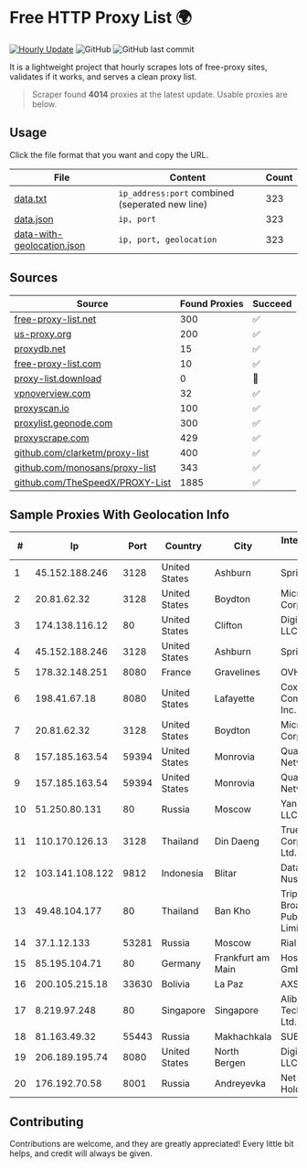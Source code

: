 
# Free HTTP Proxy List 🌍

[![Hourly Update](https://github.com/mertguvencli/http-proxy-list/actions/workflows/main.yml/badge.svg?branch=main)](https://github.com/mertguvencli/http-proxy-list/actions/workflows/main.yml)
![GitHub](https://img.shields.io/github/license/mertguvencli/http-proxy-list)
![GitHub last commit](https://img.shields.io/github/last-commit/mertguvencli/http-proxy-list)

It is a lightweight project that hourly scrapes lots of free-proxy sites, validates if it works, and serves a clean proxy list.


> Scraper found **4014** proxies at the latest update. Usable proxies are below.

## Usage

Click the file format that you want and copy the URL.


|File|Content|Count|
|----|-------|-----|
|[data.txt](https://raw.githubusercontent.com/mertguvencli/http-proxy-list/main/proxy-list/data.txt)|`ip_address:port` combined (seperated new line)|323|
|[data.json](https://raw.githubusercontent.com/mertguvencli/http-proxy-list/main/proxy-list/data.json)|`ip, port`|323|
|[data-with-geolocation.json](https://raw.githubusercontent.com/mertguvencli/http-proxy-list/main/proxy-list/data-with-geolocation.json)|`ip, port, geolocation`|323|

## Sources

|Source|Found Proxies|Succeed|
|------|-------------|-------|
|[free-proxy-list.net](https://free-proxy-list.net)|300|✅|
|[us-proxy.org](https://www.us-proxy.org)|200|✅|
|[proxydb.net](http://proxydb.net)|15|✅|
|[free-proxy-list.com](https://free-proxy-list.com/?page=&port=&type%5B%5D=http&type%5B%5D=https&up_time=0&search=Search)|10|✅|
|[proxy-list.download](https://www.proxy-list.download/HTTP)|0|🚫|
|[vpnoverview.com](https://vpnoverview.com/privacy/anonymous-browsing/free-proxy-servers)|32|✅|
|[proxyscan.io](https://www.proxyscan.io)|100|✅|
|[proxylist.geonode.com](https://proxylist.geonode.com/api/proxy-list?limit=300&page=1&sort_by=lastChecked&sort_type=desc&protocols=http,https)|300|✅|
|[proxyscrape.com](https://api.proxyscrape.com/v2/?request=displayproxies&protocol=http&timeout=10000&country=all&ssl=all&anonymity=all)|429|✅|
|[github.com/clarketm/proxy-list](https://raw.githubusercontent.com/clarketm/proxy-list/master/proxy-list-raw.txt)|400|✅|
|[github.com/monosans/proxy-list](https://raw.githubusercontent.com/monosans/proxy-list/main/proxies/http.txt)|343|✅|
|[github.com/TheSpeedX/PROXY-List](https://raw.githubusercontent.com/TheSpeedX/PROXY-List/master/http.txt)|1885|✅|


## Sample Proxies With Geolocation Info

|#|Ip|Port|Country|City|Internet Service Provider|
|-|--|----|-------|----|-------------------------|
|1|45.152.188.246|3128|United States|Ashburn|Sprint|
|2|20.81.62.32|3128|United States|Boydton|Microsoft Corporation|
|3|174.138.116.12|80|United States|Clifton|DigitalOcean, LLC|
|4|45.152.188.246|3128|United States|Ashburn|Sprint|
|5|178.32.148.251|8080|France|Gravelines|OVH SAS|
|6|198.41.67.18|8080|United States|Lafayette|Cox Communications Inc.|
|7|20.81.62.32|3128|United States|Boydton|Microsoft Corporation|
|8|157.185.163.54|59394|United States|Monrovia|Quantil Networks Inc|
|9|157.185.163.54|59394|United States|Monrovia|Quantil Networks Inc|
|10|51.250.80.131|80|Russia|Moscow|Yandex.Cloud LLC|
|11|110.170.126.13|3128|Thailand|Din Daeng|True Internet Corporation CO. Ltd.|
|12|103.141.108.122|9812|Indonesia|Blitar|Data Buana Nusantara|
|13|49.48.104.177|80|Thailand|Ban Kho|Triple T Broadband Public Company Limited|
|14|37.1.12.133|53281|Russia|Moscow|Rial Com JSC|
|15|85.195.104.71|80|Germany|Frankfurt am Main|Host Europe GmbH|
|16|200.105.215.18|33630|Bolivia|La Paz|AXS Bolivia S. A.|
|17|8.219.97.248|80|Singapore|Singapore|Alibaba (US) Technology Co., Ltd.|
|18|81.163.49.32|55443|Russia|Makhachkala|SUBNET05|
|19|206.189.195.74|8080|United States|North Bergen|DigitalOcean, LLC|
|20|176.192.70.58|8001|Russia|Andreyevka|Net By Net Holding LLC|



## Contributing

Contributions are welcome, and they are greatly appreciated! Every
little bit helps, and credit will always be given.

